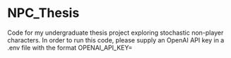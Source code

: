 # NPC_Thesis
Code for my undergraduate thesis project exploring stochastic non-player characters.
In order to run this code, please supply an OpenAI API key in a .env file with the format OPENAI_API_KEY=<key>
